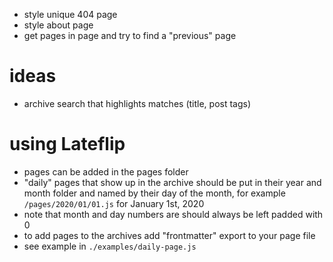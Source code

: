 - style unique 404 page
- style about page
- get pages in page and try to find a "previous" page

# ideas

- archive search that highlights matches (title, post tags)

# using Lateflip

- pages can be added in the pages folder
- "daily" pages that show up in the archive should be put in their year and month folder and named by their day of the month, for example `/pages/2020/01/01.js` for January 1st, 2020
- note that month and day numbers are should always be left padded with 0
- to add pages to the archives add "frontmatter" export to your page file
- see example in `./examples/daily-page.js`
